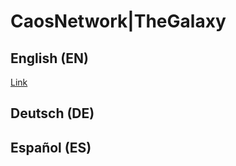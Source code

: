 # CaosNetwork|TheGalaxy

## English (EN)

[Link](https://doc.caosnetwork.ga/en/home.html)

## Deutsch (DE)

## Español (ES)

